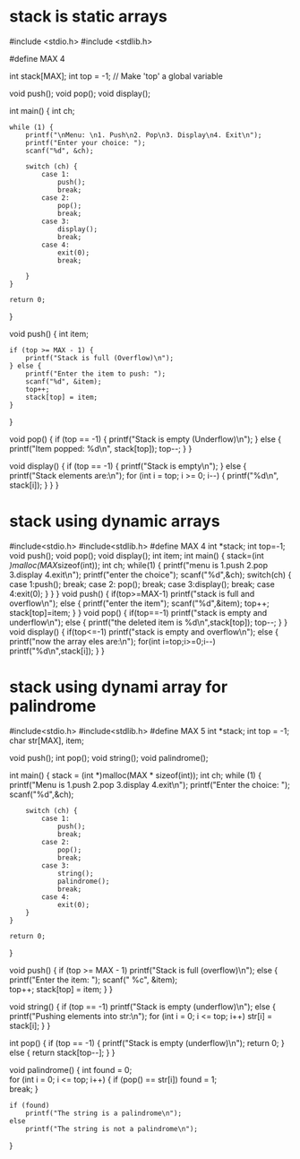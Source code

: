 stack is static arrays
==========================================================

#include <stdio.h>
#include <stdlib.h>

#define MAX 4

int stack[MAX];
int top = -1; // Make 'top' a global variable

void push();
void pop();
void display();

int main() {
    int ch;
    
    while (1) {
        printf("\nMenu: \n1. Push\n2. Pop\n3. Display\n4. Exit\n");
        printf("Enter your choice: ");
        scanf("%d", &ch);
        
        switch (ch) {
            case 1: 
                push();
                break;
            case 2: 
                pop();
                break;
            case 3: 
                display();
                break;
            case 4: 
                exit(0);
                break;
            
        }
    }

    return 0;
}

void push() {
    int item;

    if (top >= MAX - 1) {
        printf("Stack is full (Overflow)\n");
    } else {
        printf("Enter the item to push: ");
        scanf("%d", &item);
        top++;
        stack[top] = item;
    }
}

void pop() {
    if (top == -1) {
        printf("Stack is empty (Underflow)\n");
    } else {
        printf("Item popped: %d\n", stack[top]);
        top--;
    }
}

void display() {
    if (top == -1) {
        printf("Stack is empty\n");
    } else {
        printf("Stack elements are:\n");
        for (int i = top; i >= 0; i--) {
            printf("%d\n", stack[i]);
        }
    }
}






stack using dynamic arrays
====================================================

#include<stdio.h>
#include<stdlib.h>
#define MAX 4
int *stack;
int top=-1;
void push();
void pop();
void display();
int item;
int main()
{
    stack=(int *)malloc(MAX*sizeof(int));
    int ch;
    while(1)
    {
    printf("menu is 1.push 2.pop 3.display 4.exit\n");
    printf("enter the choice");
    scanf("%d",&ch);
    switch(ch)
    {
     case 1:push();
     break;
     case 2: pop();
     break;
     case 3:display();
     break;
     case 4:exit(0);
     }
    }
}
void push()
{
    if(top>=MAX-1)
    printf("stack is full and overflow\n");
    else
    {
        printf("enter the item");
        scanf("%d",&item);
        top++;
        stack[top]=item;
    }
}
void pop()
{
    if(top==-1)
    printf("stack is empty and underflow\n");
    else
    {
        printf("the deleted item is %d\n",stack[top]);
        top--;
    }
}
void display()
{
    if(top<=-1)
    printf("stack is empty and overflow\n");
    else
    {
        printf("now the array eles are:\n");
        for(int i=top;i>=0;i--)
        printf("%d\n",stack[i]);
    }
}



stack using dynami array for palindrome
=================================================
#include<stdio.h>
#include<stdlib.h>
#define MAX 5
int *stack;
int top = -1;
char str[MAX], item;

void push();
int pop();
void string();
void palindrome();

int main() {
    stack = (int *)malloc(MAX * sizeof(int));
    int ch;
    while (1) {
        printf("Menu is 1.push 2.pop 3.display 4.exit\n");
        printf("Enter the choice: ");
        scanf("%d",&ch);

        switch (ch) {
            case 1:
                push();
                break;
            case 2:
                pop();
                break;
            case 3:
                string();
                palindrome();
                break;
            case 4:
                exit(0);
        }
    }

    return 0;
}

void push() {
    if (top >= MAX - 1)
        printf("Stack is full (overflow)\n");
    else {
        printf("Enter the item: ");
        scanf(" %c", &item);  
        top++;
        stack[top] = item;
    }
}

void string() {
    if (top == -1)
        printf("Stack is empty (underflow)\n");
    else {
        printf("Pushing elements into str:\n");
        for (int i = 0; i <= top; i++)
            str[i] = stack[i];
    }
}

int pop() {
    if (top == -1) {
        printf("Stack is empty (underflow)\n");
        return 0; 
    } else {
        return stack[top--];
    }
}

void palindrome() {
    int found = 0;  
    for (int i = 0; i <= top; i++) {
        if (pop() == str[i]) 
            found = 1;  
            break;
    }

    if (found)
        printf("The string is a palindrome\n");
    else
        printf("The string is not a palindrome\n");
}
